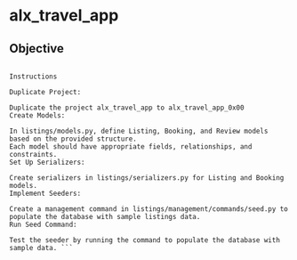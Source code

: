 # alx_travel_app

## Objective

````Define the database models, create serializers for API data representation, and implement a management command to seed the database.

Instructions

Duplicate Project:

Duplicate the project alx_travel_app to alx_travel_app_0x00
Create Models:

In listings/models.py, define Listing, Booking, and Review models based on the provided structure.
Each model should have appropriate fields, relationships, and constraints.
Set Up Serializers:

Create serializers in listings/serializers.py for Listing and Booking models.
Implement Seeders:

Create a management command in listings/management/commands/seed.py to populate the database with sample listings data.
Run Seed Command:

Test the seeder by running the command to populate the database with sample data. ```
````

